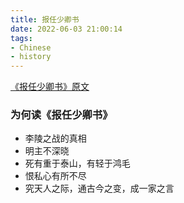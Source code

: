 ```yaml
---
title: 报任少卿书
date: 2022-06-03 21:00:14
tags:
- Chinese
- history
---
```


[《报任少卿书》原文](https://zh.m.wikisource.org/zh/%E5%A0%B1%E4%BB%BB%E5%B0%91%E5%8D%BF%E6%9B%B8)

### 为何读《报任少卿书》

* 李陵之战的真相
* 明主不深晓
* 死有重于泰山，有轻于鸿毛
* 恨私心有所不尽
* 究天人之际，通古今之变，成一家之言

